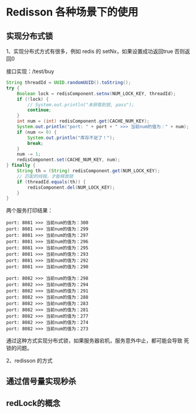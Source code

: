 # Redisson 各种场景下的使用

## 实现分布式锁

1、实现分布式方式有很多，例如 redis 的 setNx，如果设置成功返回true
否则返回0

接口实现：/test/buy

```java
String threadId = UUID.randomUUID().toString();
try {
    Boolean lock = redisComponent.setnx(NUM_LOCK_KEY, threadId);
    if (!lock) {
        // System.out.println("未获取到锁, pass");
        continue;
    }
    int num = (int) redisComponent.get(CACHE_NUM_KEY);
    System.out.println("port: " + port + " >>> 当前num的值为：" + num);
    if (num <= 0) {
        System.out.println("库存不足了！");
        break;
    }
    num -= 1;
    redisComponent.set(CACHE_NUM_KEY, num);
} finally {
    String th = (String) redisComponent.get(NUM_LOCK_KEY);
    // 匹配的线程，才能释放锁
    if (threadId.equals(th)) {
        redisComponent.del(NUM_LOCK_KEY);
    }
}
```
两个服务打印结果：
```text
port: 8081 >>> 当前num的值为：300
port: 8081 >>> 当前num的值为：299
port: 8081 >>> 当前num的值为：297
port: 8081 >>> 当前num的值为：296
port: 8081 >>> 当前num的值为：295
port: 8081 >>> 当前num的值为：293
port: 8081 >>> 当前num的值为：292
port: 8081 >>> 当前num的值为：290

port: 8082 >>> 当前num的值为：298
port: 8082 >>> 当前num的值为：294
port: 8082 >>> 当前num的值为：291
port: 8082 >>> 当前num的值为：288
port: 8082 >>> 当前num的值为：283
port: 8082 >>> 当前num的值为：281
port: 8082 >>> 当前num的值为：277
port: 8082 >>> 当前num的值为：274
port: 8082 >>> 当前num的值为：273
```
通过这种方式实现分布式锁，如果服务器宕机，服务意外中止，都可能会导致
死锁的问题。

2、redisson 的方式


## 通过信号量实现秒杀

## redLock的概念
